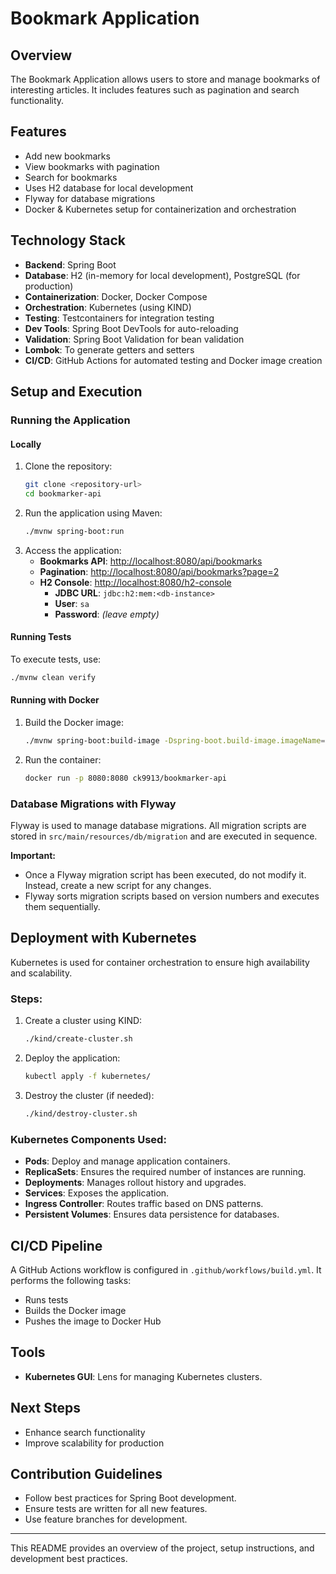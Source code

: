 # Bookmark Application

## Overview
The Bookmark Application allows users to store and manage bookmarks of interesting articles. It includes features such as pagination and search functionality.

## Features
- Add new bookmarks
- View bookmarks with pagination
- Search for bookmarks
- Uses H2 database for local development
- Flyway for database migrations
- Docker & Kubernetes setup for containerization and orchestration

## Technology Stack
- **Backend**: Spring Boot
- **Database**: H2 (in-memory for local development), PostgreSQL (for production)
- **Containerization**: Docker, Docker Compose
- **Orchestration**: Kubernetes (using KIND)
- **Testing**: Testcontainers for integration testing
- **Dev Tools**: Spring Boot DevTools for auto-reloading
- **Validation**: Spring Boot Validation for bean validation
- **Lombok**: To generate getters and setters
- **CI/CD**: GitHub Actions for automated testing and Docker image creation

## Setup and Execution

### Running the Application
#### Locally
1. Clone the repository:
   ```bash
   git clone <repository-url>
   cd bookmarker-api
   ```
2. Run the application using Maven:
   ```bash
   ./mvnw spring-boot:run
   ```
3. Access the application:
   - **Bookmarks API**: [http://localhost:8080/api/bookmarks](http://localhost:8080/api/bookmarks)
   - **Pagination**: [http://localhost:8080/api/bookmarks?page=2](http://localhost:8080/api/bookmarks?page=2)
   - **H2 Console**: [http://localhost:8080/h2-console](http://localhost:8080/h2-console)
     - **JDBC URL**: `jdbc:h2:mem:<db-instance>`
     - **User**: `sa`
     - **Password**: *(leave empty)*

#### Running Tests
To execute tests, use:
```bash
./mvnw clean verify
```

#### Running with Docker
1. Build the Docker image:
   ```bash
   ./mvnw spring-boot:build-image -Dspring-boot.build-image.imageName=ck9913/bookmarker-api
   ```
2. Run the container:
   ```bash
   docker run -p 8080:8080 ck9913/bookmarker-api
   ```

### Database Migrations with Flyway
Flyway is used to manage database migrations. All migration scripts are stored in `src/main/resources/db/migration` and are executed in sequence.

**Important:**
- Once a Flyway migration script has been executed, do not modify it. Instead, create a new script for any changes.
- Flyway sorts migration scripts based on version numbers and executes them sequentially.

## Deployment with Kubernetes
Kubernetes is used for container orchestration to ensure high availability and scalability.

### Steps:
1. Create a cluster using KIND:
   ```bash
   ./kind/create-cluster.sh
   ```
2. Deploy the application:
   ```bash
   kubectl apply -f kubernetes/
   ```
3. Destroy the cluster (if needed):
   ```bash
   ./kind/destroy-cluster.sh
   ```

### Kubernetes Components Used:
- **Pods**: Deploy and manage application containers.
- **ReplicaSets**: Ensures the required number of instances are running.
- **Deployments**: Manages rollout history and upgrades.
- **Services**: Exposes the application.
- **Ingress Controller**: Routes traffic based on DNS patterns.
- **Persistent Volumes**: Ensures data persistence for databases.

## CI/CD Pipeline
A GitHub Actions workflow is configured in `.github/workflows/build.yml`. It performs the following tasks:
- Runs tests
- Builds the Docker image
- Pushes the image to Docker Hub

## Tools
- **Kubernetes GUI**: Lens for managing Kubernetes clusters.

## Next Steps
- Enhance search functionality
- Improve scalability for production

## Contribution Guidelines
- Follow best practices for Spring Boot development.
- Ensure tests are written for all new features.
- Use feature branches for development.


---

This README provides an overview of the project, setup instructions, and development best practices.

